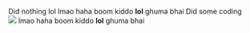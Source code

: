 Did nothing lol
lmao
haha boom kiddo
<b>lol</b> ghuma bhai
Did some coding <br><img src="https://www.iamthecode.org/wp-content/uploads/2021/03/florian-olivo-4hbJ-eymZ1o-unsplash-scaled-e1616631053918.jpg">
lmao
haha boom kiddo
<b>lol</b> ghuma bhai
